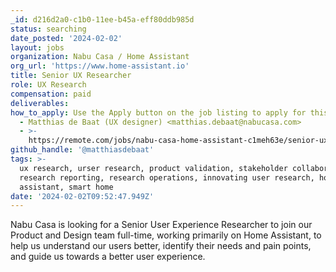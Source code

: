 ```yaml
---
_id: d216d2a0-c1b0-11ee-b45a-eff80ddb985d
status: searching
date_posted: '2024-02-02'
layout: jobs
organization: Nabu Casa / Home Assistant
org_url: 'https://www.home-assistant.io'
title: Senior UX Researcher
role: UX Research
compensation: paid
deliverables: 
how_to_apply: Use the Apply button on the job listing to apply for this position. If you have any questions about this position, please get in touch with us at: apply@nabucasa.com. Please use this address for questions only.
  - Matthias de Baat (UX designer) <matthias.debaat@nabucasa.com>
  - >-
    https://remote.com/jobs/nabu-casa-home-assistant-c1meh63e/senior-ux-researcher-j1jgjd4v
github_handle: '@matthiasdebaat'
tags: >-
  ux research, urser research, product validation, stakeholder collaboration.
  research reporting, research operations, innovating user research, home
  assistant, smart home
date: '2024-02-02T09:52:47.949Z'
---
```

Nabu Casa is looking for a Senior User Experience Researcher to join our Product and Design team full-time, working primarily on Home Assistant, to help us understand our users better, identify their needs and pain points, and guide us towards a better user experience.
